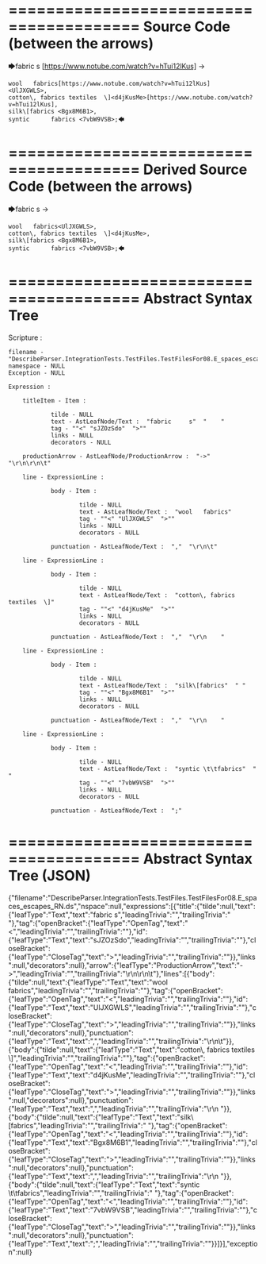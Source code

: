 ========================================
Source Code (between the arrows)
========================================

🡆fabric     s    <sJZOzSdo>[https://www.notube.com/watch?v=hTui12lKus]	->

	wool   fabrics[https://www.notube.com/watch?v=hTui12lKus]	<UlJXGWLS>,
	cotton\, fabrics textiles  \]<d4jKusMe>[https://www.notube.com/watch?v=hTui12lKus],
    silk\[fabrics <Bgx8M6B1>,
    syntic 		fabrics <7vbW9VSB>;🡄

========================================
Derived Source Code (between the arrows)
========================================

🡆fabric     s    <sJZOzSdo>->

	wool   fabrics<UlJXGWLS>,
	cotton\, fabrics textiles  \]<d4jKusMe>,
    silk\[fabrics <Bgx8M6B1>,
    syntic 		fabrics <7vbW9VSB>;🡄

========================================
Abstract Syntax Tree
========================================

Scripture : 

    filename - "DescribeParser.IntegrationTests.TestFiles.TestFilesFor08.E_spaces_escapes_RN.ds"
    namespace - NULL
    Exception - NULL

    Expression : 
    
        titleItem - Item : 
            
                tilde - NULL
                text - AstLeafNode/Text :  "fabric     s"  "    "
                tag - ""<" "sJZOzSdo"  ">""
                links - NULL
                decorators - NULL
            
        productionArrow - AstLeafNode/ProductionArrow :  "->"  "\r\n\r\n\t"
    
        line - ExpressionLine : 
            
                body - Item : 
                    
                        tilde - NULL
                        text - AstLeafNode/Text :  "wool   fabrics" 
                        tag - ""<" "UlJXGWLS"  ">""
                        links - NULL
                        decorators - NULL
                    
                punctuation - AstLeafNode/Text :  ","  "\r\n\t"
            
        line - ExpressionLine : 
            
                body - Item : 
                    
                        tilde - NULL
                        text - AstLeafNode/Text :  "cotton\, fabrics textiles  \]" 
                        tag - ""<" "d4jKusMe"  ">""
                        links - NULL
                        decorators - NULL
                    
                punctuation - AstLeafNode/Text :  ","  "\r\n    "
            
        line - ExpressionLine : 
            
                body - Item : 
                    
                        tilde - NULL
                        text - AstLeafNode/Text :  "silk\[fabrics"  " "
                        tag - ""<" "Bgx8M6B1"  ">""
                        links - NULL
                        decorators - NULL
                    
                punctuation - AstLeafNode/Text :  ","  "\r\n    "
            
        line - ExpressionLine : 
            
                body - Item : 
                    
                        tilde - NULL
                        text - AstLeafNode/Text :  "syntic \t\tfabrics"  " "
                        tag - ""<" "7vbW9VSB"  ">""
                        links - NULL
                        decorators - NULL
                    
                punctuation - AstLeafNode/Text :  ";" 
            
    
========================================
Abstract Syntax Tree (JSON)
========================================

{"filename":"DescribeParser.IntegrationTests.TestFiles.TestFilesFor08.E_spaces_escapes_RN.ds","nspace":null,"expressions":[{"title":{"tilde":null,"text":{"leafType":"Text","text":"fabric     s","leadingTrivia":"","trailingTrivia":"    "},"tag":{"openBracket":{"leafType":"OpenTag","text":"<","leadingTrivia":"","trailingTrivia":""},"id":{"leafType":"Text","text":"sJZOzSdo","leadingTrivia":"","trailingTrivia":""},"closeBracket":{"leafType":"CloseTag","text":">","leadingTrivia":"","trailingTrivia":""}},"links":null,"decorators":null},"arrow":{"leafType":"ProductionArrow","text":"->","leadingTrivia":"","trailingTrivia":"\r\n\r\n\t"},"lines":[{"body":{"tilde":null,"text":{"leafType":"Text","text":"wool   fabrics","leadingTrivia":"","trailingTrivia":""},"tag":{"openBracket":{"leafType":"OpenTag","text":"<","leadingTrivia":"","trailingTrivia":""},"id":{"leafType":"Text","text":"UlJXGWLS","leadingTrivia":"","trailingTrivia":""},"closeBracket":{"leafType":"CloseTag","text":">","leadingTrivia":"","trailingTrivia":""}},"links":null,"decorators":null},"punctuation":{"leafType":"Text","text":",","leadingTrivia":"","trailingTrivia":"\r\n\t"}},{"body":{"tilde":null,"text":{"leafType":"Text","text":"cotton\\, fabrics textiles  \\]","leadingTrivia":"","trailingTrivia":""},"tag":{"openBracket":{"leafType":"OpenTag","text":"<","leadingTrivia":"","trailingTrivia":""},"id":{"leafType":"Text","text":"d4jKusMe","leadingTrivia":"","trailingTrivia":""},"closeBracket":{"leafType":"CloseTag","text":">","leadingTrivia":"","trailingTrivia":""}},"links":null,"decorators":null},"punctuation":{"leafType":"Text","text":",","leadingTrivia":"","trailingTrivia":"\r\n    "}},{"body":{"tilde":null,"text":{"leafType":"Text","text":"silk\\[fabrics","leadingTrivia":"","trailingTrivia":" "},"tag":{"openBracket":{"leafType":"OpenTag","text":"<","leadingTrivia":"","trailingTrivia":""},"id":{"leafType":"Text","text":"Bgx8M6B1","leadingTrivia":"","trailingTrivia":""},"closeBracket":{"leafType":"CloseTag","text":">","leadingTrivia":"","trailingTrivia":""}},"links":null,"decorators":null},"punctuation":{"leafType":"Text","text":",","leadingTrivia":"","trailingTrivia":"\r\n    "}},{"body":{"tilde":null,"text":{"leafType":"Text","text":"syntic \t\tfabrics","leadingTrivia":"","trailingTrivia":" "},"tag":{"openBracket":{"leafType":"OpenTag","text":"<","leadingTrivia":"","trailingTrivia":""},"id":{"leafType":"Text","text":"7vbW9VSB","leadingTrivia":"","trailingTrivia":""},"closeBracket":{"leafType":"CloseTag","text":">","leadingTrivia":"","trailingTrivia":""}},"links":null,"decorators":null},"punctuation":{"leafType":"Text","text":";","leadingTrivia":"","trailingTrivia":""}}]}],"exception":null}
